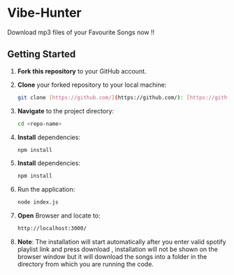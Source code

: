 # Vibe-Hunter
Download mp3 files of your Favourite Songs now !!

## Getting Started

1. **Fork this repository** to your GitHub account.
2. **Clone** your forked repository to your local machine:

   ```bash
   git clone [https://github.com/](https://github.com/): [https://github.com/](https://github.com/)<your-username>/<repo-name>.git
3. **Navigate** to the project directory:

   ```bash
   cd <repo-name>

4. **Install** dependencies:

   ```bash
   npm install
5. **Install** dependencies:

   ```bash
   npm install
6. Run the application:

   ```bash
   node index.js

7. **Open** Browser and locate to:

   ```bash
   http://localhost:3000/
   
7. **Note**:
    The installation will start automatically after you enter valid spotify playlist link and press download , installation will not be shown on the browser window but it will download the songs into a folder in the directory from which you are running the code.    
